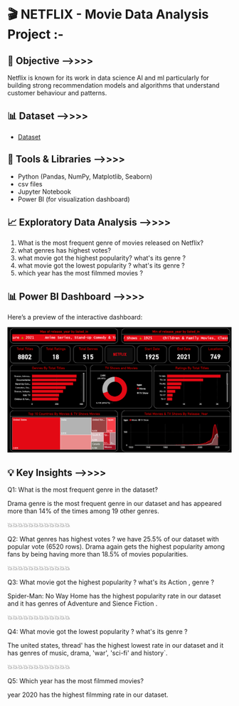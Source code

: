 # 🎬 NETFLIX - Movie Data Analysis Project  :-

## 📌 Objective  -->>>>

Netflix is known for its work in data science AI and ml particularly for building strong recommendation models and algorithms that understand customer behaviour and patterns.

## 📊 Dataset  -->>>>

- <a href="https://github.com/dimple-shah-au13/NETFLIX---Movie-Data-Analysis/blob/main/mymoviedb.csv">Dataset</a>

## 🔧 Tools & Libraries  -->>>>

- Python (Pandas, NumPy, Matplotlib, Seaborn)
- csv files
- Jupyter Notebook
- Power BI (for visualization dashboard)

## 📈 Exploratory Data Analysis -->>>>

1. What is the most frequent genre of movies released on Netflix?
2. what genres has highest votes?
3. what movie got the highest popularity? what's its genre ?
4. what movie got the lowest popularity ? what's its genre ?
5. which year has the most filmmed movies ?


## 📊 Power BI Dashboard  -->>>>

Here’s a preview of the interactive dashboard:

![Dashboard Screenshot](Images/Netflix-Dashboard.png)

## 💡 Key Insights   -->>>>

Q1: What is the most frequent genre in the dataset?

Drama genre is the most frequent genre in our dataset and has appeared more than
14% of the times among 19 other genres.

💥💥💥💥💥💥💥💥💥💥💥💥

Q2: What genres has highest votes ?
 we have 25.5% of our dataset with popular vote (6520 rows). 
Drama again gets the highest popularity among fans by being having more than 18.5% of movies popularities.

💥💥💥💥💥💥💥💥💥💥💥💥

Q3: What movie got the highest popularity ? what's its Action , genre ?

Spider-Man: No Way Home has the highest popularity rate in our dataset and it has genres of Adventure and Sience Fiction .

💥💥💥💥💥💥💥💥💥💥💥💥

Q4: What movie got the lowest popularity ? what's its genre ?

The united states, thread' has the highest lowest rate in our dataset 
and it has genres of music, drama, 'war', 'sci-fi' and history`.

💥💥💥💥💥💥💥💥💥💥💥💥

Q5: Which year has the most filmmed movies?

year 2020 has the highest filmming rate in our dataset.


